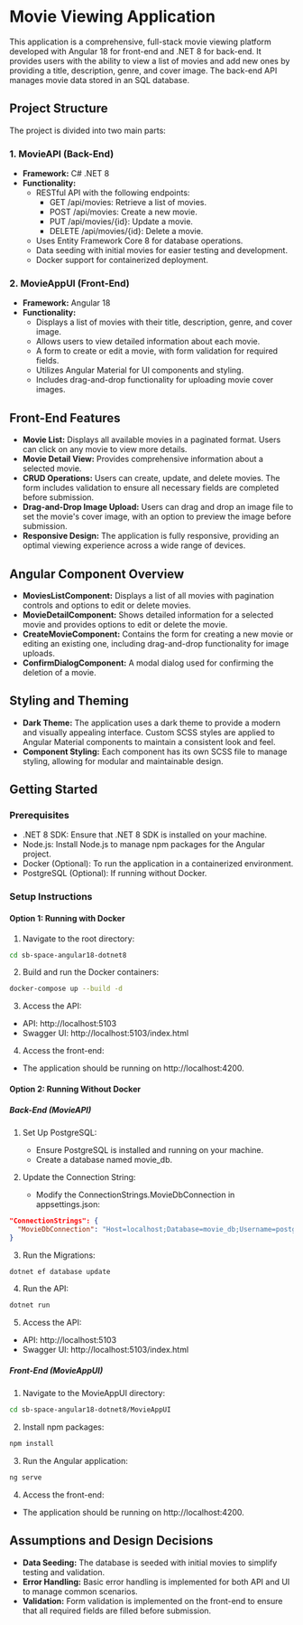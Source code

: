 # Movie Viewing Application

This application is a comprehensive, full-stack movie viewing platform developed with Angular 18 for front-end and .NET 8 for back-end. It provides users with the ability to view a list of movies and add new ones by providing a title, description, genre, and cover image. The back-end API manages movie data stored in an SQL database.

## Project Structure

The project is divided into two main parts:

### 1. MovieAPI (Back-End)
- **Framework:** C# .NET 8
- **Functionality:**
  - RESTful API with the following endpoints:
    - GET /api/movies: Retrieve a list of movies.
    - POST /api/movies: Create a new movie.
    - PUT /api/movies/{id}: Update a movie.
    - DELETE /api/movies/{id}: Delete a movie.
  - Uses Entity Framework Core 8 for database operations.
  - Data seeding with initial movies for easier testing and development.
  - Docker support for containerized deployment.

### 2. MovieAppUI (Front-End)
- **Framework:** Angular 18
- **Functionality:**
  - Displays a list of movies with their title, description, genre, and cover image.
  - Allows users to view detailed information about each movie.
  - A form to create or edit a movie, with form validation for required fields.
  - Utilizes Angular Material for UI components and styling.
  - Includes drag-and-drop functionality for uploading movie cover images.

## Front-End Features

- **Movie List:** Displays all available movies in a paginated format. Users can click on any movie to view more details.
- **Movie Detail View:** Provides comprehensive information about a selected movie.
- **CRUD Operations:** Users can create, update, and delete movies. The form includes validation to ensure all necessary fields are completed before submission.
- **Drag-and-Drop Image Upload:** Users can drag and drop an image file to set the movie's cover image, with an option to preview the image before submission.
- **Responsive Design:** The application is fully responsive, providing an optimal viewing experience across a wide range of devices.

## Angular Component Overview

- **MoviesListComponent:** Displays a list of all movies with pagination controls and options to edit or delete movies.
- **MovieDetailComponent:** Shows detailed information for a selected movie and provides options to edit or delete the movie.
- **CreateMovieComponent:** Contains the form for creating a new movie or editing an existing one, including drag-and-drop functionality for image uploads.
- **ConfirmDialogComponent:** A modal dialog used for confirming the deletion of a movie.

## Styling and Theming

- **Dark Theme:** The application uses a dark theme to provide a modern and visually appealing interface. Custom SCSS styles are applied to Angular Material components to maintain a consistent look and feel.
- **Component Styling:** Each component has its own SCSS file to manage styling, allowing for modular and maintainable design.

## Getting Started

### Prerequisites

- .NET 8 SDK: Ensure that .NET 8 SDK is installed on your machine.
- Node.js: Install Node.js to manage npm packages for the Angular project.
- Docker (Optional): To run the application in a containerized environment.
- PostgreSQL (Optional): If running without Docker.

### Setup Instructions

#### Option 1: Running with Docker

1. Navigate to the root directory:

```bash
cd sb-space-angular18-dotnet8
```

2. Build and run the Docker containers:

```bash
docker-compose up --build -d
```

3. Access the API:

- API: http://localhost:5103
- Swagger UI: http://localhost:5103/index.html

4. Access the front-end:

- The application should be running on http://localhost:4200.

#### Option 2: Running Without Docker

##### Back-End (MovieAPI)

1. Set Up PostgreSQL:
   - Ensure PostgreSQL is installed and running on your machine.
   - Create a database named movie_db.

2. Update the Connection String:
   - Modify the ConnectionStrings.MovieDbConnection in appsettings.json:

```json
"ConnectionStrings": {
  "MovieDbConnection": "Host=localhost;Database=movie_db;Username=postgres;Password=yourpassword"
}
```

3. Run the Migrations:

```bash
dotnet ef database update
```

4. Run the API:

```bash
dotnet run
```

5. Access the API:

- API: http://localhost:5103
- Swagger UI: http://localhost:5103/index.html

##### Front-End (MovieAppUI)

1. Navigate to the MovieAppUI directory:

```bash
cd sb-space-angular18-dotnet8/MovieAppUI
```

2. Install npm packages:

```bash
npm install
```

3. Run the Angular application:

```bash
ng serve
```

4. Access the front-end:

- The application should be running on http://localhost:4200.

## Assumptions and Design Decisions

- **Data Seeding:** The database is seeded with initial movies to simplify testing and validation.
- **Error Handling:** Basic error handling is implemented for both API and UI to manage common scenarios.
- **Validation:** Form validation is implemented on the front-end to ensure that all required fields are filled before submission.

